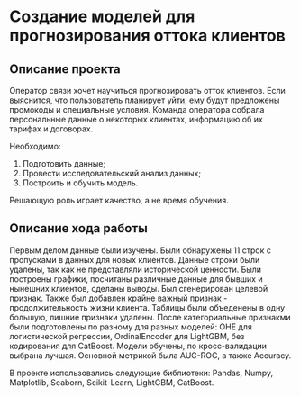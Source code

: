 # Создание моделей для прогнозирования оттока клиентов

## Описание проекта

Оператор связи хочет научиться прогнозировать отток клиентов. Если выяснится, что пользователь планирует уйти, ему будут предложены промокоды и специальные условия. Команда оператора собрала персональные данные о некоторых клиентах, информацию об их тарифах и договорах.

Необходимо:

1. Подготовить данные;
2. Провести исследовательский анализ данных;
3. Построить и обучить модель.

Решающую роль играет качество, а не время обучения.

## Описание хода работы

Первым делом данные были изучены. Были обнаружены 11 строк с пропусками в данных для новых клиентов. Данные строки были удалены, так как не представляли исторической ценности. Были построены графики, посчитаны различные данные для бывших и нынешних клиентов, сделаны выводы. Был сгенерирован целевой признак. Также был добавлен крайне важный признак - продолжительность жизни клиента. Таблицы были объеденены в одну большую, лишние признаки удалены. После категориальные признакми были подготовлены по разному для разных моделей: OHE для логистической регрессии, OrdinalEncoder для LightGBM, без кодирования для CatBoost. Модели обучены, по кросс-валидации выбрана лучшая. Основной метрикой была AUC-ROC, а также Accuracy.

В проекте использовались следующие библиотеки: Pandas, Numpy, Matplotlib, Seaborn, Scikit-Learn, LightGBM, CatBoost.